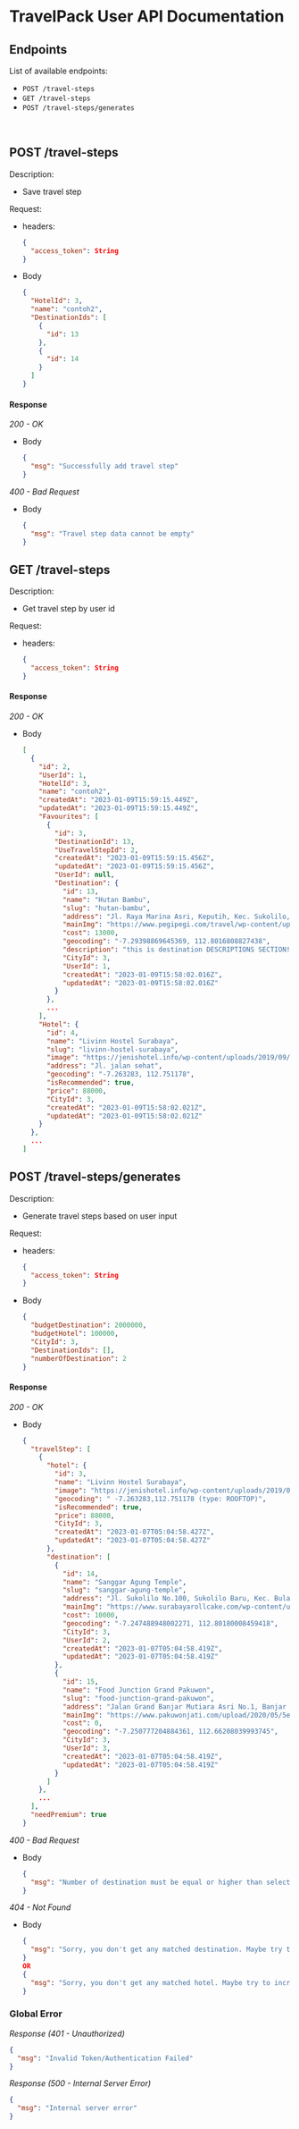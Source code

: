 # TravelPack User API Documentation

## Endpoints

List of available endpoints:

- `POST /travel-steps`
- `GET /travel-steps`
- `POST /travel-steps/generates`

&nbsp;

## POST /travel-steps

Description:

- Save travel step

Request:

- headers:

    ```json
    {
      "access_token": String
    }
    ```

- Body

    ```json
    {
      "HotelId": 3,
      "name": "contoh2",
      "DestinationIds": [
        {
          "id": 13
        },
        {
          "id": 14
        }
      ]
    }
    ```

#### Response

_200 - OK_

- Body

    ```json
    {
      "msg": "Successfully add travel step"
    }
    ```

_400 - Bad Request_

- Body

    ```json
    {
      "msg": "Travel step data cannot be empty"
    }
    ```

## GET /travel-steps

Description:

- Get travel step by user id

Request:

- headers:

    ```json
    {
      "access_token": String
    }
    ```

#### Response

_200 - OK_

- Body

    ```json
    [
      {
        "id": 2,
        "UserId": 1,
        "HotelId": 3,
        "name": "contoh2",
        "createdAt": "2023-01-09T15:59:15.449Z",
        "updatedAt": "2023-01-09T15:59:15.449Z",
        "Favourites": [
          {
            "id": 3,
            "DestinationId": 13,
            "UseTravelStepId": 2,
            "createdAt": "2023-01-09T15:59:15.456Z",
            "updatedAt": "2023-01-09T15:59:15.456Z",
            "UserId": null,
            "Destination": {
              "id": 13,
              "name": "Hutan Bambu",
              "slug": "hutan-bambu",
              "address": "Jl. Raya Marina Asri, Keputih, Kec. Sukolilo, Kota Surabaya, Jawa Timur 60111",
              "mainImg": "https://www.pegipegi.com/travel/wp-content/uploads/2017/10/alamat-taman-sakura-keputih-surabaya.jpg",
              "cost": 13000,
              "geocoding": "-7.29398869645369, 112.8016808827438",
              "description": "this is destination DESCRIPTIONS SECTION!",
              "CityId": 3,
              "UserId": 1,
              "createdAt": "2023-01-09T15:58:02.016Z",
              "updatedAt": "2023-01-09T15:58:02.016Z"
            }
          },
          ...
        ],
        "Hotel": {
          "id": 4,
          "name": "Livinn Hostel Surabaya",
          "slug": "livinn-hostel-surabaya",
          "image": "https://jenishotel.info/wp-content/uploads/2019/09/livinn-hostel.jpg",
          "address": "Jl. jalan sehat",
          "geocoding": "-7.263283, 112.751178",
          "isRecommended": true,
          "price": 88000,
          "CityId": 3,
          "createdAt": "2023-01-09T15:58:02.021Z",
          "updatedAt": "2023-01-09T15:58:02.021Z"
        }
      },
      ...
    ]
    ```

## POST /travel-steps/generates

Description:

- Generate travel steps based on user input

Request:

- headers:

    ```json
    {
      "access_token": String
    }
    ```

- Body

    ```json
    {
      "budgetDestination": 2000000,
      "budgetHotel": 100000,
      "CityId": 3,
      "DestinationIds": [],
      "numberOfDestination": 2
    }
    ```

#### Response

_200 - OK_

- Body

    ```json
    {
      "travelStep": [
        {
          "hotel": {
            "id": 3,
            "name": "Livinn Hostel Surabaya",
            "image": "https://jenishotel.info/wp-content/uploads/2019/09/livinn-hostel.jpg",
            "geocoding": " -7.263283,112.751178 (type: ROOFTOP)",
            "isRecommended": true,
            "price": 88000,
            "CityId": 3,
            "createdAt": "2023-01-07T05:04:58.427Z",
            "updatedAt": "2023-01-07T05:04:58.427Z"
          },
          "destination": [
            {
              "id": 14,
              "name": "Sanggar Agung Temple",
              "slug": "sanggar-agung-temple",
              "address": "Jl. Sukolilo No.100, Sukolilo Baru, Kec. Bulak, Kota Surabaya, Jawa Timur 60122",
              "mainImg": "https://www.surabayarollcake.com/wp-content/uploads/2019/01/Klenteng-Sanggar-Agung-Surabaya.jpg",
              "cost": 10000,
              "geocoding": "-7.247488948002271, 112.80180008459418",
              "CityId": 3,
              "UserId": 2,
              "createdAt": "2023-01-07T05:04:58.419Z",
              "updatedAt": "2023-01-07T05:04:58.419Z"
            },
            {
              "id": 15,
              "name": "Food Junction Grand Pakuwon",
              "slug": "food-junction-grand-pakuwon",
              "address": "Jalan Grand Banjar Mutiara Asri No.1, Banjar Sugihan, Kec. Tandes, Kota Surabaya, Jawa Timur 60184",
              "mainImg": "https://www.pakuwonjati.com/upload/2020/05/5eb035d16732c-pkw-mall-com-08fj-gallery0.jpg",
              "cost": 0,
              "geocoding": "-7.250777204884361, 112.66208039993745",
              "CityId": 3,
              "UserId": 3,
              "createdAt": "2023-01-07T05:04:58.419Z",
              "updatedAt": "2023-01-07T05:04:58.419Z"
            }
          ]
        },
        ...
      ],
      "needPremium": true
    }
    ```

_400 - Bad Request_

- Body

    ```json
    {
      "msg": "Number of destination must be equal or higher than selected destinations"
    }
    ```
_404 - Not Found_

- Body

    ```json
    {
      "msg": "Sorry, you don't get any matched destination. Maybe try to increase your destination budget or lower your number of destination?"
    }
    OR
    {
      "msg": "Sorry, you don't get any matched hotel. Maybe try to increase your hotel budget?"
    }
    ```
### Global Error
_Response (401 - Unauthorized)_

  ```json
  {
    "msg": "Invalid Token/Authentication Failed"
  }
  ```

_Response (500 - Internal Server Error)_

  ```json
  {
    "msg": "Internal server error"
  }
  ```